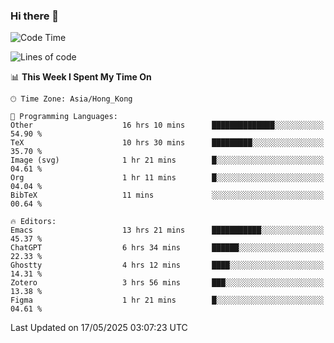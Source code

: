 ### Hi there 👋

<!--
**nicehiro/nicehiro** is a ✨ _special_ ✨ repository because its `README.md` (this file) appears on your GitHub profile.

Here are some ideas to get you started:

- 🔭 I’m currently working on ...
- 🌱 I’m currently learning ...
- 👯 I’m looking to collaborate on ...
- 🤔 I’m looking for help with ...
- 💬 Ask me about ...
- 📫 How to reach me: ...
- 😄 Pronouns: ...
- ⚡ Fun fact: ...
-->

<!--START_SECTION:waka-->
![Code Time](http://img.shields.io/badge/Code%20Time-670%20hrs%2051%20mins-blue)

![Lines of code](https://img.shields.io/badge/From%20Hello%20World%20I%27ve%20Written-1.7%20million%20lines%20of%20code-blue)

📊 **This Week I Spent My Time On** 

```text
🕑︎ Time Zone: Asia/Hong_Kong

💬 Programming Languages: 
Other                    16 hrs 10 mins      ██████████████░░░░░░░░░░░   54.90 % 
TeX                      10 hrs 30 mins      █████████░░░░░░░░░░░░░░░░   35.70 % 
Image (svg)              1 hr 21 mins        █░░░░░░░░░░░░░░░░░░░░░░░░   04.61 % 
Org                      1 hr 11 mins        █░░░░░░░░░░░░░░░░░░░░░░░░   04.04 % 
BibTeX                   11 mins             ░░░░░░░░░░░░░░░░░░░░░░░░░   00.64 % 

🔥 Editors: 
Emacs                    13 hrs 21 mins      ███████████░░░░░░░░░░░░░░   45.37 % 
ChatGPT                  6 hrs 34 mins       ██████░░░░░░░░░░░░░░░░░░░   22.33 % 
Ghostty                  4 hrs 12 mins       ████░░░░░░░░░░░░░░░░░░░░░   14.31 % 
Zotero                   3 hrs 56 mins       ███░░░░░░░░░░░░░░░░░░░░░░   13.38 % 
Figma                    1 hr 21 mins        █░░░░░░░░░░░░░░░░░░░░░░░░   04.61 % 
```


 Last Updated on 17/05/2025 03:07:23 UTC
<!--END_SECTION:waka-->
